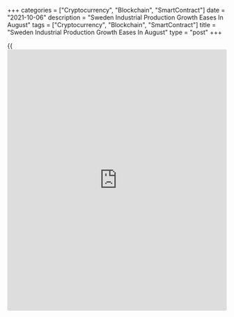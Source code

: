 +++
categories = ["Cryptocurrency", "Blockchain", "SmartContract"]
date = "2021-10-06"
description = "Sweden Industrial Production Growth Eases In August"
tags = ["Cryptocurrency", "Blockchain", "SmartContract"]
title = "Sweden Industrial Production Growth Eases In August"
type = "post"
+++

{{<iframe id="large-banner" src="https://www.bounty.group/#slide=7.0" width="100%" height="600" scrolling="no" style="border: 0px solid rgb(216, 221, 230); border-radius: 3px;">}}

Sweden's industrial production growth eased in August, data from
Statistics Sweden showed on Wednesday.

Industrial production grew a [calendar](https://www.fintechee.com/web-trader/)-adjusted 0.8 percent year-on-year
in August, after a 13.3 percent rise in July.

The overall private sector output rose 3.5 percent yearly in August,
after a 10.7 percent increase in the previous month.

The largest upward contribution to total private sector development came
from the electronics industry, by 39.3 percent year-on-year in August.

Services output gained 5.3 percent annually in August, while
construction output declined 5.6 percent.

On a month-on-month basis, industrial production decreased 3.7 percent
in August, after a 1.0 percent rise in the prior month.

The total private sector output decreased 4.7 percent from the previous
month.

Manufacturing output declined 4.5 percent monthly in August, after a 1.0
percent rise in the previous month.

Separate data from the statistical office revealed that a [calendar](https://www.fintechee.com/web-trader/)
adjusted industrial orders rose 2.3 annually in August.

Orders received from the domestic market increased 4.6 percent in August
and those from foreign [markets][1] rose 0.6 percent.

On a month-on-month basis, industrial orders fell a seasonally adjusted
2.4 percent in August.

Another data from Statistics Sweden showed that the household
consumption decreased a seasonally adjusted 1.1 percent monthly in
August.

On an annual basis, household consumption grew 4.6 percent in August.

For comments and feedback [contact](https://www.playgroundfx.com/contact/): editorial@rtt[news](https://www.letsplayfx.com/blog/forex-news-website/).com

[Economic News][2]

 **What parts of the world are seeing the best (and worst) economic
performances lately? Click[here][3] to check out our [Econ Scorecard][3]
and find out! See up-to-the-moment [ranking](https://www.playgroundfx.com/blog/crypto-exchange-ranking/)s for the best and worst
performers in [GDP][4], [unemployment rate][5], [inflation][3] and much
more.**

   1. www.rtt[news](https://www.letsplayfx.com/blog/forex-news-website/).com/Content/Markets.aspx
   2. www.rtt[news](https://www.letsplayfx.com/blog/forex-news-website/).com/Content/EconomicNews.aspx
   3. www.rtt[news](https://www.letsplayfx.com/blog/forex-news-website/).com/economic-scorecard/world-rank/CPI/highest-performance.aspx
   4. www.rtt[news](https://www.letsplayfx.com/blog/forex-news-website/).com/economic-scorecard/world-rank/GDP/highest-performance.aspx
   5. www.rtt[news](https://www.letsplayfx.com/blog/forex-news-website/).com/economic-scorecard/world-rank/unemployment-rate/lowest-performance.aspx